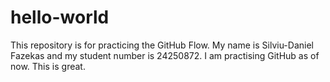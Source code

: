# hello-world
This repository is for practicing the GitHub Flow.
My name is Silviu-Daniel Fazekas and my student number is 24250872.
I am practising GitHub as of now.
This is great.